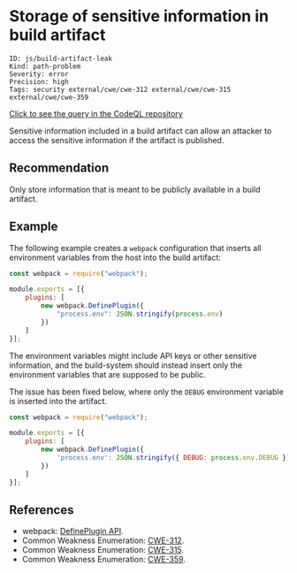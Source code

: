 # Storage of sensitive information in build artifact

```
ID: js/build-artifact-leak
Kind: path-problem
Severity: error
Precision: high
Tags: security external/cwe/cwe-312 external/cwe/cwe-315 external/cwe/cwe-359

```
[Click to see the query in the CodeQL repository](https://github.com/github/codeql/tree/main/javascript/ql/src/Security/CWE-312/BuildArtifactLeak.ql)

Sensitive information included in a build artifact can allow an attacker to access the sensitive information if the artifact is published.


## Recommendation
Only store information that is meant to be publicly available in a build artifact.


## Example
The following example creates a `webpack` configuration that inserts all environment variables from the host into the build artifact:


```javascript
const webpack = require("webpack");

module.exports = [{
    plugins: [
        new webpack.DefinePlugin({
            "process.env": JSON.stringify(process.env)
        })
    ]
}];
```
The environment variables might include API keys or other sensitive information, and the build-system should instead insert only the environment variables that are supposed to be public.

The issue has been fixed below, where only the `DEBUG` environment variable is inserted into the artifact.


```javascript
const webpack = require("webpack");

module.exports = [{
    plugins: [
        new webpack.DefinePlugin({
            'process.env': JSON.stringify({ DEBUG: process.env.DEBUG })
        })
    ]
}];

```

## References
* webpack: [DefinePlugin API](https://webpack.js.org/plugins/define-plugin/).
* Common Weakness Enumeration: [CWE-312](https://cwe.mitre.org/data/definitions/312.html).
* Common Weakness Enumeration: [CWE-315](https://cwe.mitre.org/data/definitions/315.html).
* Common Weakness Enumeration: [CWE-359](https://cwe.mitre.org/data/definitions/359.html).